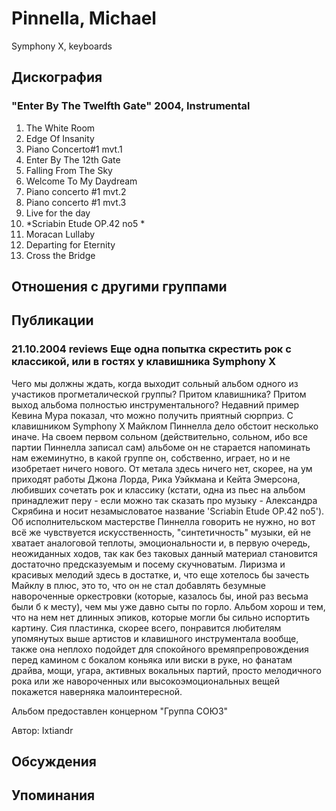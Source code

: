 # Pinnella, Michael

Symphony X, keyboards

## Дискография

### "Enter By The Twelfth Gate" 2004, Instrumental

01. The White Room 
02. Edge Of Insanity 
03. Piano Concerto#1 mvt.1 
04. Enter By The 12th Gate 
05. Falling From The Sky 
06. Welcome To My Daydream 
07. Piano concerto #1 mvt.2 
08. Piano concerto #1 mvt.3 
09. Live for the day 
10. *Scriabin Etude OP.42 no5 * 
11. Moracan Lullaby 
12. Departing for Eternity 
13. Cross the Bridge


## Отношения с другими группами


## Публикации

### 21.10.2004 reviews Еще одна попытка скрестить рок с классикой, или в гостях у клавишника Symphony X

<P>Чего мы должны ждать, когда выходит сольный альбом одного из участиков прогметалической группы? Притом клавишника? Притом выход альбома полностью инструментального? Недавний пример Кевина Мура показал, что можно получить приятный сюрприз. С клавишником Symphony X Майклом Пиннелла дело обстоит несколько иначе. На своем первом сольном (действительно, сольном, ибо все партии Пиннелла записал сам) альбоме он не старается напоминать нам ежеминутно, в какой группе он, собственно, играет, но и не изобретает ничего нового. От метала здесь ничего нет, скорее, на ум приходят работы Джона Лорда, Рика Уэйкмана и Кейта Эмерсона, любивших сочетать рок и классику (кстати, одна из пьес на альбом принадлежит перу - если можно так сказать про музыку - Александра Скрябина и носит незамысловатое название 'Scriabin Etude OP.42 no5'). Об исполнительском мастерстве Пиннелла говорить не нужно, но вот всё же чувствуется искусственность, "синтетичность" музыки, ей не хватает аналоговой теплоты, эмоциональности и, в первую очередь, неожиданных ходов, так как без таковых данный материал становится достаточно предсказуемым и посему скучноватым. Лиризма и красивых мелодий здесь в достатке, и, что еще хотелось бы зачесть Майклу в плюс, это то, что он не стал добавлять безумные навороченные оркестровки (которые, казалось бы, иной раз весьма были б к месту), чем мы уже давно сыты по горло. Альбом хорош и тем, что на нем нет длинных эпиков, которые могли бы сильно испортить картину. Сия пластинка, скорее всего, понравится любителям упомянутых выше артистов и клавишного инструментала вообще, также она неплохо подойдет для спокойного времяпрепровождения перед камином с бокалом коньяка или виски в руке, но фанатам драйва, мощи, угара, активных вокальных партий, просто мелодичного рока или же навороченных или высокоэмоциональных вещей покажется наверняка малоинтересной.</P>
<P>Альбом предоставлен концерном "Группа СОЮЗ"</P>
Автор: Ixtiandr


## Обсуждения


## Упоминания

